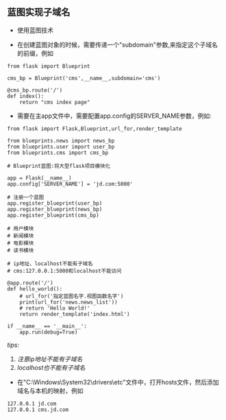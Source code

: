 ## 蓝图实现子域名

* 使用蓝图技术

* 在创建蓝图对象的时候，需要传递一个"subdomain"参数,来指定这个子域名的前缀，例如

```
from flask import Blueprint

cms_bp = Blueprint('cms',__name__,subdomain='cms')

@cms_bp.route('/')
def index():
    return "cms index page"
```

* 需要在主app文件中，需要配置app.config的SERVER\_NAME参数，例如:

```
from flask import Flask,Blueprint,url_for,render_template

from blueprints.news import news_bp
from blueprints.user import user_bp
from blueprints.cms import cms_bp

# Blueprint蓝图:将大型flask项目模块化

app = Flask(__name__)
app.config['SERVER_NAME'] = 'jd.com:5000'

# 注册一个蓝图
app.register_blueprint(user_bp)
app.register_blueprint(news_bp)
app.register_blueprint(cms_bp)

# 用户模块
# 新闻模块
# 电影模块
# 读书模块

# ip地址、localhost不能有子域名
# cms:127.0.0.1:5000和localhost不能访问

@app.route('/')
def hello_world():
    # url_for('指定蓝图名字.视图函数名字')
    print(url_for('news.news_list'))
    # return 'Hello World!'
    return render_template('index.html')

if __name__ == '__main__':
    app.run(debug=True)
```

_tips:_

1. _注意ip地址不能有子域名_
2. _localhost也不能有子域名_

* 在"C:\Windows\System32\drivers\etc"文件中，打开hosts文件，然后添加域名与本机的映射，例如

```
127.0.0.1 jd.com
127.0.0.1 cms.jd.com
```



